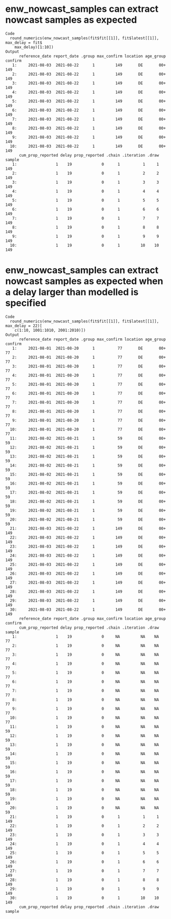 # enw_nowcast_samples can extract nowcast samples as expected

    Code
      round_numerics(enw_nowcast_samples(fit$fit[[1]], fit$latest[[1]], max_delay = fit$
        max_delay)[1:10])
    Output
          reference_date report_date .group max_confirm location age_group confirm
       1:     2021-08-03  2021-08-22      1         149       DE       00+     149
       2:     2021-08-03  2021-08-22      1         149       DE       00+     149
       3:     2021-08-03  2021-08-22      1         149       DE       00+     149
       4:     2021-08-03  2021-08-22      1         149       DE       00+     149
       5:     2021-08-03  2021-08-22      1         149       DE       00+     149
       6:     2021-08-03  2021-08-22      1         149       DE       00+     149
       7:     2021-08-03  2021-08-22      1         149       DE       00+     149
       8:     2021-08-03  2021-08-22      1         149       DE       00+     149
       9:     2021-08-03  2021-08-22      1         149       DE       00+     149
      10:     2021-08-03  2021-08-22      1         149       DE       00+     149
          cum_prop_reported delay prop_reported .chain .iteration .draw sample
       1:                 1    19             0      1          1     1    149
       2:                 1    19             0      1          2     2    149
       3:                 1    19             0      1          3     3    149
       4:                 1    19             0      1          4     4    149
       5:                 1    19             0      1          5     5    149
       6:                 1    19             0      1          6     6    149
       7:                 1    19             0      1          7     7    149
       8:                 1    19             0      1          8     8    149
       9:                 1    19             0      1          9     9    149
      10:                 1    19             0      1         10    10    149

# enw_nowcast_samples can extract nowcast samples as expected when a delay larger than modelled is specified

    Code
      round_numerics(enw_nowcast_samples(fit$fit[[1]], fit$latest[[1]], max_delay = 22)[
        c(1:10, 1001:1010, 2001:2010)])
    Output
          reference_date report_date .group max_confirm location age_group confirm
       1:     2021-08-01  2021-08-20      1          77       DE       00+      77
       2:     2021-08-01  2021-08-20      1          77       DE       00+      77
       3:     2021-08-01  2021-08-20      1          77       DE       00+      77
       4:     2021-08-01  2021-08-20      1          77       DE       00+      77
       5:     2021-08-01  2021-08-20      1          77       DE       00+      77
       6:     2021-08-01  2021-08-20      1          77       DE       00+      77
       7:     2021-08-01  2021-08-20      1          77       DE       00+      77
       8:     2021-08-01  2021-08-20      1          77       DE       00+      77
       9:     2021-08-01  2021-08-20      1          77       DE       00+      77
      10:     2021-08-01  2021-08-20      1          77       DE       00+      77
      11:     2021-08-02  2021-08-21      1          59       DE       00+      59
      12:     2021-08-02  2021-08-21      1          59       DE       00+      59
      13:     2021-08-02  2021-08-21      1          59       DE       00+      59
      14:     2021-08-02  2021-08-21      1          59       DE       00+      59
      15:     2021-08-02  2021-08-21      1          59       DE       00+      59
      16:     2021-08-02  2021-08-21      1          59       DE       00+      59
      17:     2021-08-02  2021-08-21      1          59       DE       00+      59
      18:     2021-08-02  2021-08-21      1          59       DE       00+      59
      19:     2021-08-02  2021-08-21      1          59       DE       00+      59
      20:     2021-08-02  2021-08-21      1          59       DE       00+      59
      21:     2021-08-03  2021-08-22      1         149       DE       00+     149
      22:     2021-08-03  2021-08-22      1         149       DE       00+     149
      23:     2021-08-03  2021-08-22      1         149       DE       00+     149
      24:     2021-08-03  2021-08-22      1         149       DE       00+     149
      25:     2021-08-03  2021-08-22      1         149       DE       00+     149
      26:     2021-08-03  2021-08-22      1         149       DE       00+     149
      27:     2021-08-03  2021-08-22      1         149       DE       00+     149
      28:     2021-08-03  2021-08-22      1         149       DE       00+     149
      29:     2021-08-03  2021-08-22      1         149       DE       00+     149
      30:     2021-08-03  2021-08-22      1         149       DE       00+     149
          reference_date report_date .group max_confirm location age_group confirm
          cum_prop_reported delay prop_reported .chain .iteration .draw sample
       1:                 1    19             0     NA         NA    NA     77
       2:                 1    19             0     NA         NA    NA     77
       3:                 1    19             0     NA         NA    NA     77
       4:                 1    19             0     NA         NA    NA     77
       5:                 1    19             0     NA         NA    NA     77
       6:                 1    19             0     NA         NA    NA     77
       7:                 1    19             0     NA         NA    NA     77
       8:                 1    19             0     NA         NA    NA     77
       9:                 1    19             0     NA         NA    NA     77
      10:                 1    19             0     NA         NA    NA     77
      11:                 1    19             0     NA         NA    NA     59
      12:                 1    19             0     NA         NA    NA     59
      13:                 1    19             0     NA         NA    NA     59
      14:                 1    19             0     NA         NA    NA     59
      15:                 1    19             0     NA         NA    NA     59
      16:                 1    19             0     NA         NA    NA     59
      17:                 1    19             0     NA         NA    NA     59
      18:                 1    19             0     NA         NA    NA     59
      19:                 1    19             0     NA         NA    NA     59
      20:                 1    19             0     NA         NA    NA     59
      21:                 1    19             0      1          1     1    149
      22:                 1    19             0      1          2     2    149
      23:                 1    19             0      1          3     3    149
      24:                 1    19             0      1          4     4    149
      25:                 1    19             0      1          5     5    149
      26:                 1    19             0      1          6     6    149
      27:                 1    19             0      1          7     7    149
      28:                 1    19             0      1          8     8    149
      29:                 1    19             0      1          9     9    149
      30:                 1    19             0      1         10    10    149
          cum_prop_reported delay prop_reported .chain .iteration .draw sample

